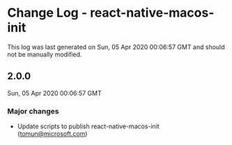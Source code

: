 # Change Log - react-native-macos-init

This log was last generated on Sun, 05 Apr 2020 00:06:57 GMT and should not be manually modified.

<!-- Start content -->

## 2.0.0

Sun, 05 Apr 2020 00:06:57 GMT

### Major changes

- Update scripts to publish react-native-macos-init (tomun@microsoft.com)

